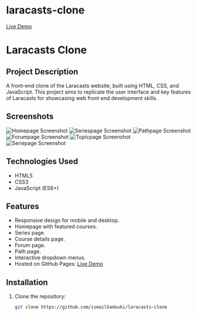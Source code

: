 # laracasts-clone
[Live Demo](https://ismailsadouki.github.io/laracasts-clone/)


# Laracasts Clone

## Project Description

A front-end clone of the Laracasts website, built using HTML, CSS, and JavaScript. This project aims to replicate the user interface and key features of Laracasts for showcasing web front end development skills.

## Screenshots

![Homepage Screenshot](/screenshots/home.png)
![Seriespage Screenshot](/screenshots/series.png)
![Pathpage Screenshot](/screenshots/path.png)
![Forumpage Screenshot](/screenshots/forum.png)
![Topicpage Screenshot](/screenshots/topic.png)
![Seriepage Screenshot](/screenshots/serie.png)
## Technologies Used

- HTML5
- CSS3
- JavaScript (ES6+)

## Features

- Responsive design for mobile and desktop.
- Homepage with featured courses.
- Series page.
- Course details page.
- Forum page.
- Path page.
- Interactive dropdown menus.
- Hosted on GitHub Pages: [Live Demo](https://ismailsadouki.github.io/laracasts-clone/)

## Installation

1. Clone the repository:

   ```bash
   git clone https://github.com/ismailSadouki/laracasts-clone
